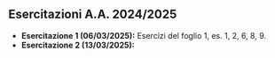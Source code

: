 ## Esercitazioni A.A. 2024/2025

- **Esercitazione 1 (06/03/2025):** Esercizi del foglio 1, es. 1, 2, 6, 8, 9.
- **Esercitazione 2 (13/03/2025):**
